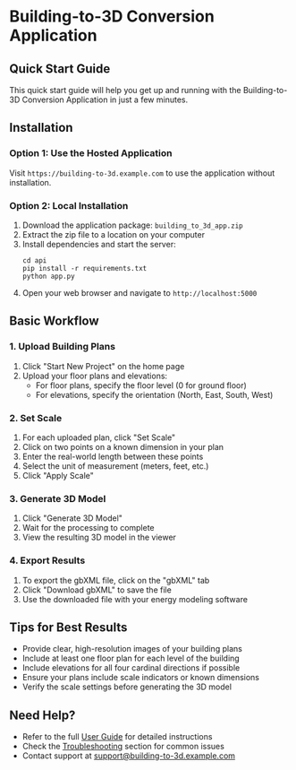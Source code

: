 # Building-to-3D Conversion Application

## Quick Start Guide

This quick start guide will help you get up and running with the Building-to-3D Conversion Application in just a few minutes.

## Installation

### Option 1: Use the Hosted Application

Visit `https://building-to-3d.example.com` to use the application without installation.

### Option 2: Local Installation

1. Download the application package: `building_to_3d_app.zip`
2. Extract the zip file to a location on your computer
3. Install dependencies and start the server:
   ```
   cd api
   pip install -r requirements.txt
   python app.py
   ```
4. Open your web browser and navigate to `http://localhost:5000`

## Basic Workflow

### 1. Upload Building Plans

1. Click "Start New Project" on the home page
2. Upload your floor plans and elevations:
   - For floor plans, specify the floor level (0 for ground floor)
   - For elevations, specify the orientation (North, East, South, West)

### 2. Set Scale

1. For each uploaded plan, click "Set Scale"
2. Click on two points on a known dimension in your plan
3. Enter the real-world length between these points
4. Select the unit of measurement (meters, feet, etc.)
5. Click "Apply Scale"

### 3. Generate 3D Model

1. Click "Generate 3D Model"
2. Wait for the processing to complete
3. View the resulting 3D model in the viewer

### 4. Export Results

1. To export the gbXML file, click on the "gbXML" tab
2. Click "Download gbXML" to save the file
3. Use the downloaded file with your energy modeling software

## Tips for Best Results

- Provide clear, high-resolution images of your building plans
- Include at least one floor plan for each level of the building
- Include elevations for all four cardinal directions if possible
- Ensure your plans include scale indicators or known dimensions
- Verify the scale settings before generating the 3D model

## Need Help?

- Refer to the full [User Guide](user_guide.md) for detailed instructions
- Check the [Troubleshooting](user_guide.md#troubleshooting) section for common issues
- Contact support at support@building-to-3d.example.com
